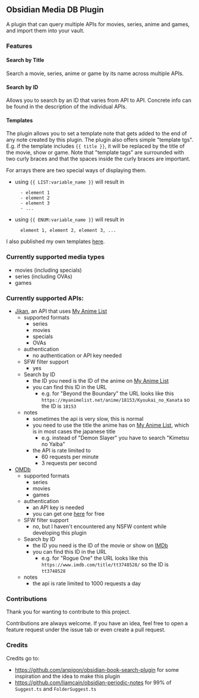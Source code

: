 ## Obsidian Media DB Plugin

A plugin that can query multiple APIs for movies, series, anime and games, and import them into your vault.

### Features
#### Search by Title
Search a movie, series, anime or game by its name across multiple APIs.

#### Search by ID
Allows you to search by an ID that varies from API to API. Concrete info can be found in the description of the individual APIs.

#### Templates
The plugin allows you to set a template note that gets added to the end of any note created by this plugin.
The plugin also offers simple "template tgs". E.g. if the template includes `{{ title }}`, it will be replaced by the title of the movie, show or game.
Note that "template tags" are surrounded with two curly braces and that the spaces inside the curly braces are important.

For arrays there are two special ways of displaying them.
- using `{{ LIST:variable_name }}` will result in
  ```
    - element 1
    - element 2
    - element 3
    - ...
  ```
- using `{{ ENUM:variable_name }}` will result in
  ```
    element 1, element 2, element 3, ...
  ```
    

I also published my own templates [here](https://github.com/mProjectsCode/obsidian-media-db-templates).

### Currently supported media types
- movies (including specials)
- series (including OVAs)
- games

### Currently supported APIs:
- [Jikan](https://jikan.moe/), an API that uses [My Anime List](https://myanimelist.net)
  - supported formats
    - series
    - movies
    - specials
    - OVAs
  - authentication
    - no authentication or API key needed
  - SFW filter support
    - yes
  - Search by ID
    - the ID you need is the ID of the anime on [My Anime List](https://myanimelist.net)
    - you can find this ID in the URL
      - e.g. for "Beyond the Boundary" the URL looks like this `https://myanimelist.net/anime/18153/Kyoukai_no_Kanata` so the ID is `18153`
  - notes
    - sometimes the api is very slow, this is normal
    - you need to use the title the anime has on [My Anime List](https://myanimelist.net), which is in most cases the japanese title
      - e.g. instead of "Demon Slayer" you have to search "Kimetsu no Yaiba"
    - the API is rate limited to
      - 60 requests per minute
      - 3 requests per second
- [OMDb](https://www.omdbapi.com/)
  - supported formats
    - series
    - movies
    - games
  - authentication
    - an API key is needed
    - you can get one [here](https://www.omdbapi.com/apikey.aspx) for free
  - SFW filter support
    - no, but I haven't encountered any NSFW content while developing this plugin
  - Search by ID
    - the ID you need is the ID of the movie or show on [IMDb](https://www.imdb.com)
    - you can find this ID in the URL
      - e.g. for "Rogue One" the URL looks like this `https://www.imdb.com/title/tt3748528/` so the ID is `tt3748528`
  - notes
    - the api is rate limited to 1000 requests a day
    
### Contributions
Thank you for wanting to contribute to this project. 

Contributions are always welcome. If you have an idea, feel free to open a feature request under the issue tab or even create a pull request.

### Credits
Credits go to:
- https://github.com/anpigon/obsidian-book-search-plugin for some inspiration and the idea to make this plugin
- https://github.com/liamcain/obsidian-periodic-notes for 99% of `Suggest.ts` and `FolderSuggest.ts`
